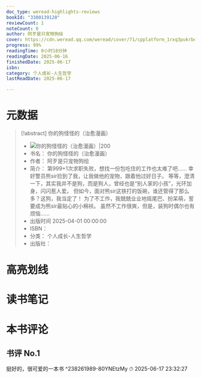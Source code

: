 ```yaml
---
doc_type: weread-highlights-reviews
bookId: "3300139120"
reviewCount: 1
noteCount: 0
author: 阿歹是只宠物狗绘
cover: https://cdn.weread.qq.com/weread/cover/71/cpplatform_1rxq3pukrbeh9wulxv38zr/t6_cpplatform_1rxq3pukrbeh9wulxv38zr1743157640.jpg
progress: 99%
readingTime: 0小时18分钟
readingDate: 2025-06-16
finishedDate: 2025-06-17
isbn:
category: 个人成长-人生哲学
lastReadDate: 2025-06-17

---
```

# 元数据
> [!abstract] 你的狗怪怪的（治愈漫画）
> - ![ 你的狗怪怪的（治愈漫画）|200](https://cdn.weread.qq.com/weread/cover/71/cpplatform_1rxq3pukrbeh9wulxv38zr/t6_cpplatform_1rxq3pukrbeh9wulxv38zr1743157640.jpg)
> - 书名： 你的狗怪怪的（治愈漫画）
> - 作者： 阿歹是只宠物狗绘
> - 简介： 第999+1次求职失败，想找一份包吃住的工作也太难了吧……
幸好警员熊sir捡到了我，让我做他的宠物，跟着他过好日子。
等等，澄清一下，其实我并不是狗，而是狗人，曾经也是“别人家的小孩”，光环加身，闪闪惹人爱。
但如今，面对熊sir这铁打的饭碗，谁还管得了那么多？这狗，我当定了！
为了不工作，我兢兢业业地摇尾巴、扮呆萌，誓要成为熊sir最贴心的小棉袄。
虽然不工作很爽，但是，装狗时偶尔也有烦恼……
> - 出版时间 2025-04-01 00:00:00
> - ISBN： 
> - 分类： 个人成长-人生哲学
> - 出版社： 

# 高亮划线


# 读书笔记


# 本书评论


## 书评 No.1 
挺好的，很可爱的一本书 ^238261989-80YNEtzMy
⏱ 2025-06-17 23:32:27
